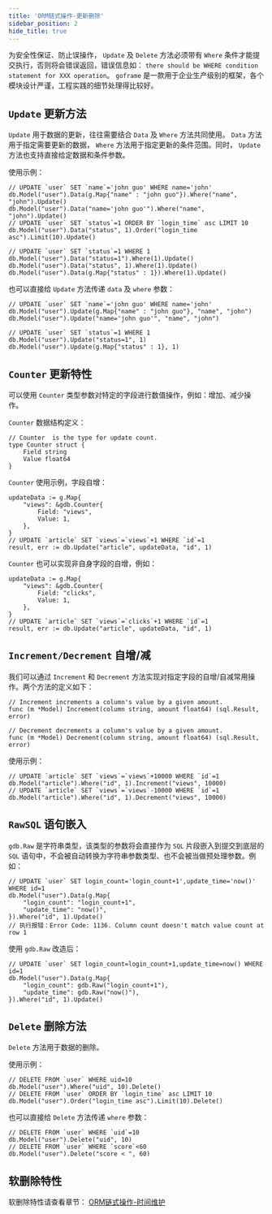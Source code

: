```yaml
---
title: 'ORM链式操作-更新删除'
sidebar_position: 2
hide_title: true
---
```


为安全性保证、防止误操作， `Update` 及 `Delete` 方法必须带有 `Where` 条件才能提交执行，否则将会错误返回，错误信息如： `there should be WHERE condition statement for XXX operation`。 `goframe` 是一款用于企业生产级别的框架，各个模块设计严谨，工程实践的细节处理得比较好。

## `Update` 更新方法

`Update` 用于数据的更新，往往需要结合 `Data` 及 `Where` 方法共同使用。 `Data` 方法用于指定需要更新的数据， `Where` 方法用于指定更新的条件范围。同时， `Update` 方法也支持直接给定数据和条件参数。

使用示例：

```
// UPDATE `user` SET `name`='john guo' WHERE name='john'
db.Model("user").Data(g.Map{"name" : "john guo"}).Where("name", "john").Update()
db.Model("user").Data("name='john guo'").Where("name", "john").Update()
// UPDATE `user` SET `status`=1 ORDER BY `login_time` asc LIMIT 10
db.Model("user").Data("status", 1).Order("login_time asc").Limit(10).Update()

// UPDATE `user` SET `status`=1 WHERE 1
db.Model("user").Data("status=1").Where(1).Update()
db.Model("user").Data("status", 1).Where(1).Update()
db.Model("user").Data(g.Map{"status" : 1}).Where(1).Update()
```

也可以直接给 `Update` 方法传递 `data` 及 `where` 参数：

```
// UPDATE `user` SET `name`='john guo' WHERE name='john'
db.Model("user").Update(g.Map{"name" : "john guo"}, "name", "john")
db.Model("user").Update("name='john guo'", "name", "john")

// UPDATE `user` SET `status`=1 WHERE 1
db.Model("user").Update("status=1", 1)
db.Model("user").Update(g.Map{"status" : 1}, 1)
```

## `Counter` 更新特性

可以使用 `Counter` 类型参数对特定的字段进行数值操作，例如：增加、减少操作。

`Counter` 数据结构定义：

```
// Counter  is the type for update count.
type Counter struct {
	Field string
	Value float64
}
```

`Counter` 使用示例，字段自增：

```
updateData := g.Map{
	"views": &gdb.Counter{
        Field: "views",
        Value: 1,
    },
}
// UPDATE `article` SET `views`=`views`+1 WHERE `id`=1
result, err := db.Update("article", updateData, "id", 1)
```

`Counter` 也可以实现非自身字段的自增，例如：

```
updateData := g.Map{
	"views": &gdb.Counter{
        Field: "clicks",
        Value: 1,
    },
}
// UPDATE `article` SET `views`=`clicks`+1 WHERE `id`=1
result, err := db.Update("article", updateData, "id", 1)
```

## `Increment/Decrement` 自增/减

我们可以通过 `Increment` 和 `Decrement` 方法实现对指定字段的自增/自减常用操作。两个方法的定义如下：

```
// Increment increments a column's value by a given amount.
func (m *Model) Increment(column string, amount float64) (sql.Result, error)

// Decrement decrements a column's value by a given amount.
func (m *Model) Decrement(column string, amount float64) (sql.Result, error)
```

使用示例：

```
// UPDATE `article` SET `views`=`views`+10000 WHERE `id`=1
db.Model("article").Where("id", 1).Increment("views", 10000)
// UPDATE `article` SET `views`=`views`-10000 WHERE `id`=1
db.Model("article").Where("id", 1).Decrement("views", 10000)
```

## `RawSQL` 语句嵌入

`gdb.Raw` 是字符串类型，该类型的参数将会直接作为 `SQL` 片段嵌入到提交到底层的 `SQL` 语句中，不会被自动转换为字符串参数类型、也不会被当做预处理参数。例如：

```
// UPDATE `user` SET login_count='login_count+1',update_time='now()' WHERE id=1
db.Model("user").Data(g.Map{
    "login_count": "login_count+1",
    "update_time": "now()",
}).Where("id", 1).Update()
// 执行报错：Error Code: 1136. Column count doesn't match value count at row 1
```

使用 `gdb.Raw` 改造后：

```
// UPDATE `user` SET login_count=login_count+1,update_time=now() WHERE id=1
db.Model("user").Data(g.Map{
    "login_count": gdb.Raw("login_count+1"),
    "update_time": gdb.Raw("now()"),
}).Where("id", 1).Update()
```

## `Delete` 删除方法

`Delete` 方法用于数据的删除。

使用示例：

```
// DELETE FROM `user` WHERE uid=10
db.Model("user").Where("uid", 10).Delete()
// DELETE FROM `user` ORDER BY `login_time` asc LIMIT 10
db.Model("user").Order("login_time asc").Limit(10).Delete()
```

也可以直接给 `Delete` 方法传递 `where` 参数：

```
// DELETE FROM `user` WHERE `uid`=10
db.Model("user").Delete("uid", 10)
// DELETE FROM `user` WHERE `score`<60
db.Model("user").Delete("score < ", 60)
```

## 软删除特性

软删除特性请查看章节： [ORM链式操作-时间维护](output/goframe-v1.16-md/核心组件-重点/数据库ORM/ORM链式操作-重点/ORM链式操作-时间维护)